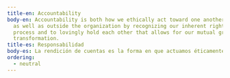 ```yaml
---
title-en: Accountability
body-en: Accountability is both how we ethically act toward one another within
  as well as outside the organization by recognizing our inherent right to be in
  process and to lovingly hold each other that allows for our mutual growth and
  transformation.
title-es: Responsabilidad
body-es: La rendición de cuentas es la forma en que actuamos éticamente entre nosotros dentro y fuera de la organización al reconocer nuestro derecho inherente a estar en proceso y abrazarnos con amor para permitir nuestro crecimiento y transformación mutuos.
ordering:
  - neutral
---
```

